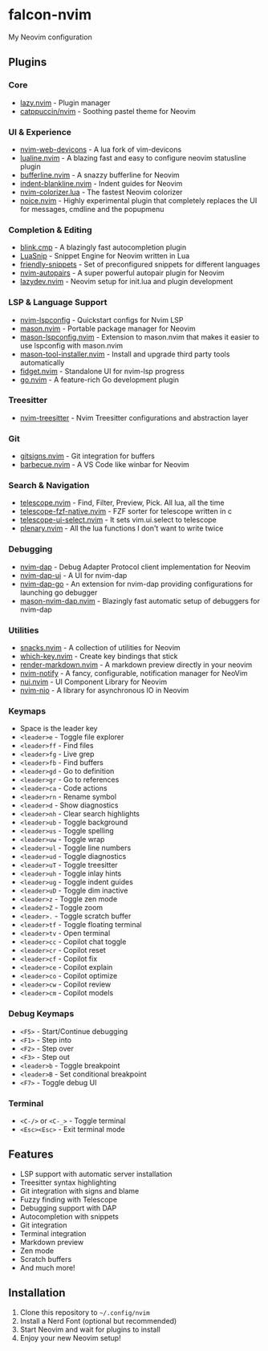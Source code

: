 # falcon-nvim
My Neovim configuration

## Plugins

### Core
- [lazy.nvim](https://github.com/folke/lazy.nvim) - Plugin manager
- [catppuccin/nvim](https://github.com/catppuccin/nvim) - Soothing pastel theme for Neovim

### UI & Experience
- [nvim-web-devicons](https://github.com/nvim-tree/nvim-web-devicons) - A lua fork of vim-devicons
- [lualine.nvim](https://github.com/nvim-lualine/lualine.nvim) - A blazing fast and easy to configure neovim statusline plugin
- [bufferline.nvim](https://github.com/akinsho/bufferline.nvim) - A snazzy bufferline for Neovim
- [indent-blankline.nvim](https://github.com/lukas-reineke/indent-blankline.nvim) - Indent guides for Neovim
- [nvim-colorizer.lua](https://github.com/catgoose/nvim-colorizer.lua) - The fastest Neovim colorizer
- [noice.nvim](https://github.com/folke/noice.nvim) - Highly experimental plugin that completely replaces the UI for messages, cmdline and the popupmenu

### Completion & Editing
- [blink.cmp](https://github.com/saghen/blink.cmp) - A blazingly fast autocompletion plugin
- [LuaSnip](https://github.com/L3MON4D3/LuaSnip) - Snippet Engine for Neovim written in Lua
- [friendly-snippets](https://github.com/rafamadriz/friendly-snippets) - Set of preconfigured snippets for different languages
- [nvim-autopairs](https://github.com/windwp/nvim-autopairs) - A super powerful autopair plugin for Neovim
- [lazydev.nvim](https://github.com/folke/lazydev.nvim) - Neovim setup for init.lua and plugin development

### LSP & Language Support
- [nvim-lspconfig](https://github.com/neovim/nvim-lspconfig) - Quickstart configs for Nvim LSP
- [mason.nvim](https://github.com/mason-org/mason.nvim) - Portable package manager for Neovim
- [mason-lspconfig.nvim](https://github.com/mason-org/mason-lspconfig.nvim) - Extension to mason.nvim that makes it easier to use lspconfig with mason.nvim
- [mason-tool-installer.nvim](https://github.com/WhoIsSethDaniel/mason-tool-installer.nvim) - Install and upgrade third party tools automatically
- [fidget.nvim](https://github.com/j-hui/fidget.nvim) - Standalone UI for nvim-lsp progress
- [go.nvim](https://github.com/ray-x/go.nvim) - A feature-rich Go development plugin

### Treesitter
- [nvim-treesitter](https://github.com/nvim-treesitter/nvim-treesitter) - Nvim Treesitter configurations and abstraction layer

### Git
- [gitsigns.nvim](https://github.com/lewis6991/gitsigns.nvim) - Git integration for buffers
- [barbecue.nvim](https://github.com/utilyre/barbecue.nvim) - A VS Code like winbar for Neovim

### Search & Navigation
- [telescope.nvim](https://github.com/nvim-telescope/telescope.nvim) - Find, Filter, Preview, Pick. All lua, all the time
- [telescope-fzf-native.nvim](https://github.com/nvim-telescope/telescope-fzf-native.nvim) - FZF sorter for telescope written in c
- [telescope-ui-select.nvim](https://github.com/nvim-telescope/telescope-ui-select.nvim) - It sets vim.ui.select to telescope
- [plenary.nvim](https://github.com/nvim-lua/plenary.nvim) - All the lua functions I don't want to write twice

### Debugging
- [nvim-dap](https://github.com/mfussenegger/nvim-dap) - Debug Adapter Protocol client implementation for Neovim
- [nvim-dap-ui](https://github.com/rcarriga/nvim-dap-ui) - A UI for nvim-dap
- [nvim-dap-go](https://github.com/leoluz/nvim-dap-go) - An extension for nvim-dap providing configurations for launching go debugger
- [mason-nvim-dap.nvim](https://github.com/jay-babu/mason-nvim-dap.nvim) - Blazingly fast automatic setup of debuggers for nvim-dap

### Utilities
- [snacks.nvim](https://github.com/folke/snacks.nvim) - A collection of utilities for Neovim
- [which-key.nvim](https://github.com/folke/which-key.nvim) - Create key bindings that stick
- [render-markdown.nvim](https://github.com/ellisonleao/glow.nvim) - A markdown preview directly in your neovim
- [nvim-notify](https://github.com/rcarriga/nvim-notify) - A fancy, configurable, notification manager for NeoVim
- [nui.nvim](https://github.com/MunifTanjim/nui.nvim) - UI Component Library for Neovim
- [nvim-nio](https://github.com/nvim-neotest/nvim-nio) - A library for asynchronous IO in Neovim

### Keymaps
- Space is the leader key
- `<leader>e` - Toggle file explorer
- `<leader>ff` - Find files
- `<leader>fg` - Live grep
- `<leader>fb` - Find buffers
- `<leader>gd` - Go to definition
- `<leader>gr` - Go to references
- `<leader>ca` - Code actions
- `<leader>rn` - Rename symbol
- `<leader>d` - Show diagnostics
- `<leader>nh` - Clear search highlights
- `<leader>ub` - Toggle background
- `<leader>us` - Toggle spelling
- `<leader>uw` - Toggle wrap
- `<leader>ul` - Toggle line numbers
- `<leader>ud` - Toggle diagnostics
- `<leader>uT` - Toggle treesitter
- `<leader>uh` - Toggle inlay hints
- `<leader>ug` - Toggle indent guides
- `<leader>uD` - Toggle dim inactive
- `<leader>z` - Toggle zen mode
- `<leader>Z` - Toggle zoom
- `<leader>.` - Toggle scratch buffer
- `<leader>tf` - Toggle floating terminal
- `<leader>tv` - Open terminal
- `<leader>cc` - Copilot chat toggle
- `<leader>cr` - Copilot reset
- `<leader>cf` - Copilot fix
- `<leader>ce` - Copilot explain
- `<leader>co` - Copilot optimize
- `<leader>cw` - Copilot review
- `<leader>cm` - Copilot models

### Debug Keymaps
- `<F5>` - Start/Continue debugging
- `<F1>` - Step into
- `<F2>` - Step over
- `<F3>` - Step out
- `<leader>b` - Toggle breakpoint
- `<leader>B` - Set conditional breakpoint
- `<F7>` - Toggle debug UI

### Terminal
- `<C-/>` or `<C-_>` - Toggle terminal
- `<Esc><Esc>` - Exit terminal mode

## Features
- LSP support with automatic server installation
- Treesitter syntax highlighting
- Git integration with signs and blame
- Fuzzy finding with Telescope
- Debugging support with DAP
- Autocompletion with snippets
- Git integration
- Terminal integration
- Markdown preview
- Zen mode
- Scratch buffers
- And much more!

## Installation
1. Clone this repository to `~/.config/nvim`
2. Install a Nerd Font (optional but recommended)
3. Start Neovim and wait for plugins to install
4. Enjoy your new Neovim setup!
